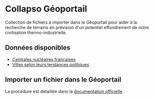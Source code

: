 # Collapso Géoportail

Collection de fichiers à importer dans le Géoportail pour aider à la recherche de terrains en prévision d'un potentiel effondrement de notre civilisation thermo-industrielle.

## Données disponibles

* [Centrales nucléaires françaises](https://github.com/DuaelFr/collapso-geoportail/blob/master/docs/nuclear.md)
* [Villes selon leurs tendances politiques](https://github.com/DuaelFr/collapso-geoportail/blob/master/docs/politics_european_2019.md)

## Importer un fichier dans le Géoportail

La procédure est détaillée dans la [documentation officielle](https://www.geoportail.gouv.fr/actualites/import-donnees).

